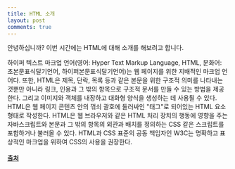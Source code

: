 ```yaml
---
title: HTML 소개
layout: post
comments: true
---
```


<div class="message">
  안녕하십니까? 이번 시간에는 HTML에 대해 소개를 해보려고 합니다.
</div>

하이퍼 텍스트 마크업 언어(영어: Hyper Text Markup Language, HTML, 문화어: 초본문표식달기언어, 하이퍼본문표식달기언어)는
웹 페이지를 위한 지배적인 마크업 언어다. 또한, HTML은 제목, 단락, 목록 등과 같은 본문을 위한 구조적 의미를
나타내는 것뿐만 아니라 링크, 인용과 그 밖의 항목으로 구조적 문서를 만들 수 있는 방법을 제공한다.
그리고 이미지와 객체를 내장하고 대화형 양식을 생성하는 데 사용될 수 있다.
HTML은 웹 페이지 콘텐츠 안의 꺾쇠 괄호에 둘러싸인 "태그"로 되어있는 HTML 요소 형태로 작성한다.
HTML은 웹 브라우저와 같은 HTML 처리 장치의 행동에 영향을 주는 자바스크립트와 본문과
그 밖의 항목의 외관과 배치를 정의하는 CSS 같은 스크립트를 포함하거나 불러올 수 있다.
HTML과 CSS 표준의 공동 책임자인 W3C는 명확하고 표상적인 마크업을 위하여 CSS의 사용을 권장한다.
<br><br>
**[출처](https://ko.wikipedia.org/w/index.php?title=HTML&oldid=30877439)**